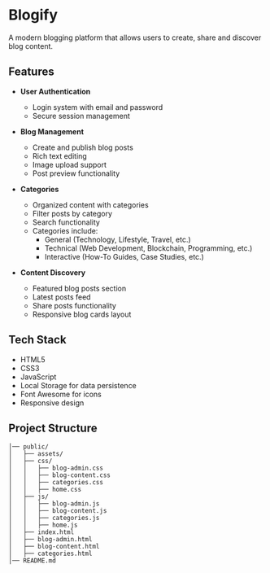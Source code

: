 # Blogify

A modern blogging platform that allows users to create, share and discover blog content.

## Features

- **User Authentication**
  - Login system with email and password
  - Secure session management

- **Blog Management**
  - Create and publish blog posts
  - Rich text editing
  - Image upload support
  - Post preview functionality

- **Categories**
  - Organized content with categories
  - Filter posts by category
  - Search functionality
  - Categories include:
    - General (Technology, Lifestyle, Travel, etc.)
    - Technical (Web Development, Blockchain, Programming, etc.)
    - Interactive (How-To Guides, Case Studies, etc.)

- **Content Discovery**
  - Featured blog posts section
  - Latest posts feed
  - Share posts functionality
  - Responsive blog cards layout

## Tech Stack

- HTML5
- CSS3
- JavaScript 
- Local Storage for data persistence
- Font Awesome for icons
- Responsive design

## Project Structure

```text
│── public/                
│   ├── assets/           
│   ├── css/              
│   │   ├── blog-admin.css
│   │   ├── blog-content.css
│   │   ├── categories.css
│   │   ├── home.css
│   ├── js/               
│   │   ├── blog-admin.js
│   │   ├── blog-content.js
│   │   ├── categories.js
│   │   ├── home.js
│   ├── index.html        
│   ├── blog-admin.html
│   ├── blog-content.html
│   ├── categories.html
│── README.md              

```